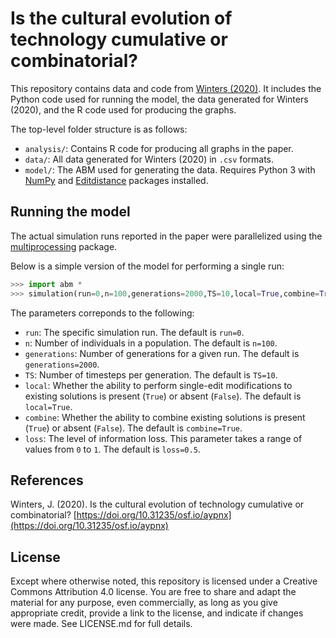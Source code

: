 # Is the cultural evolution of technology cumulative or combinatorial?

This repository contains data and code from [Winters (2020)](https://osf.io/preprints/socarxiv/aypnx). It includes the Python code used for running the model, the data generated for Winters (2020), and the R code used for producing the graphs.

The top-level folder structure is as follows:

* `analysis/`: Contains R code for producing all graphs in the paper.
* `data/`:  All data generated for Winters (2020) in `.csv` formats.
* `model/`: The ABM used for generating the data. Requires Python 3 with [NumPy](https://numpy.org/) and [Editdistance](https://github.com/aflc/editdistance) packages installed.

## Running the model
The actual simulation runs reported in the paper were parallelized using the [multiprocessing](https://docs.python.org/3/library/multiprocessing.html) package.

Below is a simple version of the model for performing a single run:
```python
>>> import abm *
>>> simulation(run=0,n=100,generations=2000,TS=10,local=True,combine=True,loss=0.5)
```
The parameters correponds to the following:
* `run`: The specific simulation run. The default is `run=0`.
* `n`: Number of individuals in a population. The default is `n=100`.
* `generations`: Number of generations for a given run. The default is `generations=2000`.
* `TS`: Number of timesteps per generation. The default is `TS=10`.
* `local`: Whether the ability to perform single-edit modifications to existing solutions is present (`True`) or absent (`False`). The default is `local=True`.
* `combine`: Whether the ability to combine existing solutions is present (`True`) or absent (`False`). The default is `combine=True`.
* `loss`: The level of information loss. This parameter takes a range of values from `0` to `1`. The default is `loss=0.5`.

## References
Winters, J. (2020). Is the cultural evolution of technology cumulative or combinatorial? [https://doi.org/10.31235/osf.io/aypnx](https://doi.org/10.31235/osf.io/aypnx)

License
-------

Except where otherwise noted, this repository is licensed under a Creative Commons Attribution 4.0 license. You are free to share and adapt the material for any purpose, even commercially, as long as you give appropriate credit, provide a link to the license, and indicate if changes were made. See LICENSE.md for full details.


